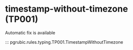# timestamp-without-timezone (TP001)

Automatic fix is available

::: pgrubic.rules.typing.TP001.TimestampWithoutTimezone

